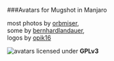 ###Avatars for Mugshot in Manjaro

most photos by [orbmiser](https://www.flickr.com/photos/orb9220/),  
some by [bernhardlandauer](https://www.instagram.com/bernhardlandauer/),  
logos by [opik16](https://forum.manjaro.org/index.php?topic=15479.msg143500#msg143500)

![avatars](http://imgur.com/Sqndzz0.png)
licensed under **GPLv3**
